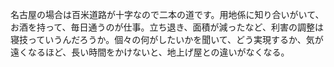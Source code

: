 名古屋の場合は百米道路が十字なので二本の道です。用地係に知り合いがいて、お酒を持って、毎日通うのが仕事。立ち退き、面積が減ったなど、利害の調整は寝技っていうんだろうか。個々の何がしたいかを聞いて、どう実現するか、気が遠くなるほど、長い時間をかけないと、地上げ屋との違いがなくなる。
